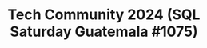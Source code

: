 ---
layout: event
title: "Tech Community 2024 (SQL Saturday Guatemala #1075)"
subtitle: ""
tags: ["Guatemala", "Guatemala City", "physical", "2024", "Central America"]
thumb: /assets/img/logos/Just_icon_Color_small.png
comments: false
data: SQLSat1075
testevent: 1
---